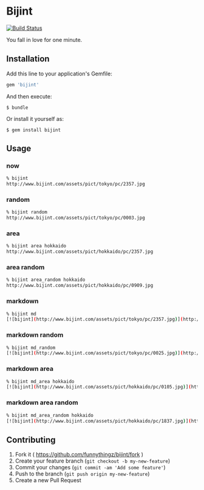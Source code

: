 # Bijint

[![Build Status](https://travis-ci.org/funnythingz/bijint.svg)](https://travis-ci.org/funnythingz/bijint)

You fall in love for one minute.

## Installation

Add this line to your application's Gemfile:

```ruby
gem 'bijint'
```

And then execute:

    $ bundle

Or install it yourself as:

    $ gem install bijint

## Usage

### now

```sh
% bijint
http://www.bijint.com/assets/pict/tokyo/pc/2357.jpg
```

### random

```sh
% bijint random
http://www.bijint.com/assets/pict/tokyo/pc/0003.jpg
```

### area

```sh
% bijint area hokkaido
http://www.bijint.com/assets/pict/hokkaido/pc/2357.jpg
```

### area random

```sh
% bijint area_random hokkaido
http://www.bijint.com/assets/pict/hokkaido/pc/0909.jpg
```

### markdown

```sh
% bijint md
[![bijint](http://www.bijint.com/assets/pict/tokyo/pc/2357.jpg)](http://www.bijint.com/assets/pict/tokyo/pc/2357.jpg)
```

### markdown random

```sh
% bijint md_random
[![bijint](http://www.bijint.com/assets/pict/tokyo/pc/0025.jpg)](http://www.bijint.com/assets/pict/tokyo/pc/0025.jpg)
```

### markdown area

```sh
% bijint md_area hokkaido
[![bijint](http://www.bijint.com/assets/pict/hokkaido/pc/0105.jpg)](http://www.bijint.com/assets/pict/hokkaido/pc/0105.jpg)
```

### markdown area random

```sh
% bijint md_area_random hokkaido
[![bijint](http://www.bijint.com/assets/pict/hokkaido/pc/1837.jpg)](http://www.bijint.com/assets/pict/hokkaido/pc/1837.jpg)
```

## Contributing

1. Fork it ( https://github.com/funnythingz/bijint/fork )
2. Create your feature branch (`git checkout -b my-new-feature`)
3. Commit your changes (`git commit -am 'Add some feature'`)
4. Push to the branch (`git push origin my-new-feature`)
5. Create a new Pull Request
